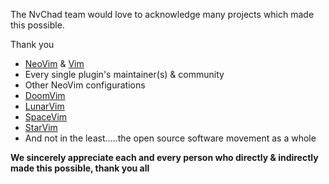 The NvChad team would love to acknowledge many projects which made this possible.

Thank you
- [NeoVim](https://github.com/neovim/neovim) & [Vim](https://github.com/vim/vim)
- Every single plugin's maintainer(s) & community
- Other NeoVim configurations
- [DoomVim](https://github.com/NTBBloodbath/doom-nvim)
- [LunarVim](https://github.com/LunarVim/LunarVim)
- [SpaceVim](https://github.com/SpaceVim/SpaceVim)
- [StarVim](https://github.com/ashincoder/StarVim)
- And not in the least.....the open source software movement as a whole

**We sincerely appreciate each and every person who directly & indirectly made this possible, thank you all**

